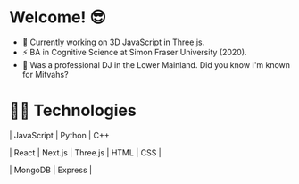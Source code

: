 # Welcome! 😎

- 🌱  Currently working on 3D JavaScript in Three.js.
- ⚡  BA in Cognitive Science at Simon Fraser University (2020).
- 💽  Was a professional DJ in the Lower Mainland. Did you know I'm known for Mitvahs?

# 🤹🏻 Technologies 
| JavaScript | Python | C++

| React | Next.js | Three.js | HTML | CSS |

| MongoDB | Express |
